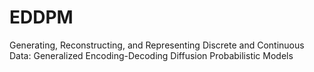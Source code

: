 # EDDPM
Generating, Reconstructing, and Representing Discrete and Continuous Data: Generalized Encoding-Decoding Diffusion Probabilistic Models
